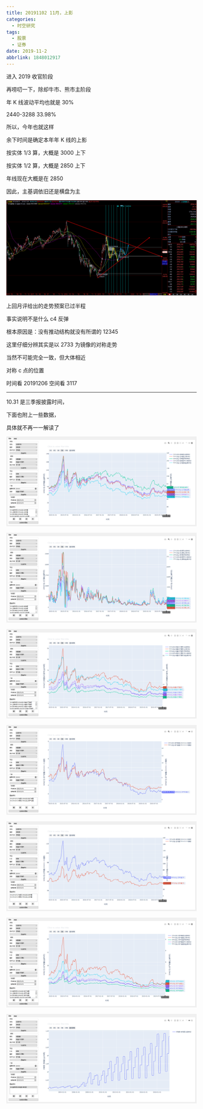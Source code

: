 ```yaml
---
title: 20191102 11月，上影
categories:
  - 时空研究
tags:
  - 股票
  - 证券
date: 2019-11-2
abbrlink: 1848012917
---
```


进入 2019 收官阶段

再唠叨一下，除却牛市、熊市主阶段

年 K 线波动平均也就是 30%

2440-3288 33.98%

所以，今年也就这样

余下时间是确定本年年 K 线的上影

按实体 1/3 算，大概是 3000 上下

按实体 1/2 算，大概是 2850 上下

年线现在大概是在 2850

因此，主基调依旧还是横盘为主

![20191102](/images/20191102-0.png)

上回月评给出的走势预案已过半程

事实说明不是什么 c4 反弹

根本原因是：没有推动结构就没有所谓的 12345

这里仔细分辨其实是以 2733 为镜像的对称走势

当然不可能完全一致，但大体相近

对称 c 点的位置

时间看 20191206 空间看 3117

---

10.31 是三季报披露时间，

下面也附上一些数据，

具体就不再一一解读了

![20191102](/images/20191102-1.png)

![20191102](/images/20191102-2.png)

![20191102](/images/20191102-3.png)

![20191102](/images/20191102-4.png)

![20191102](/images/20191102-5.png)

![20191102](/images/20191102-6.png)

![20191102](/images/20191102-7.png)
